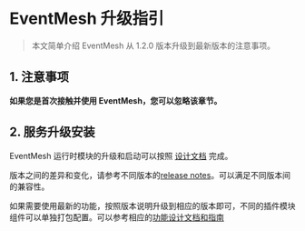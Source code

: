 # EventMesh 升级指引

> 本文简单介绍 EventMesh 从 1.2.0 版本升级到最新版本的注意事项。

## 1. 注意事项

**如果您是首次接触并使用 EventMesh，您可以忽略该章节。**

## 2. 服务升级安装

EventMesh 运行时模块的升级和启动可以按照 [设计文档](https://eventmesh.apache.org/docs/instruction/runtime) 完成。

版本之间的差异和变化，请参考不同版本的[release notes](https://eventmesh.apache.org/events/release-notes)。可以满足不同版本间的兼容性。

如果需要使用最新的功能，按照版本说明升级到相应的版本即可，不同的插件模块组件可以单独打包配置。可以参考相应的[功能设计文档和指南](https://eventmesh.apache.org/docs/design-document/)

